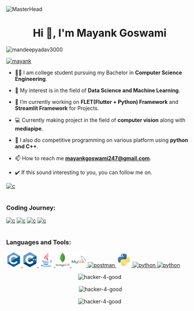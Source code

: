 ![MasterHead](https://external-content.duckduckgo.com/iu/?u=https%3A%2F%2Fwww.capgemini.com%2Fwp-content%2Fuploads%2F2020%2F09%2Fdata-science.jpeg&f=1&nofb=1&ipt=a05f931ea1bc2421a219b19deec8c4641f3ea47c1c715865e7838762add193d3&ipo=images)
<h1 align="center">Hi 👋, I'm Mayank Goswami</h1>


<p align="left"> <img src="https://komarev.com/ghpvc/?username=hacker-4-good&label=Profile%20views&color=0e75b6&style=flat" alt="mandeepyadav3000" /> </p>

<p align="left"> <a href="https://twitter.com/prokirahttps://www.instagram.com/mayank04102002/" target="blank"><img src="https://img.shields.io/twitter/follow/mayank%20%CF%80rate?logo=instagram&style=for-the-badge" alt="mayank" /></a> </p>


- 👦🏻 I am college student pursuing my Bachelor in **Computer Science Engineering**.

- 👀 My interest is in the field of **Data Science and Machine Learning**.

- 🔭 I’m currently working on **FLET(Flutter + Python) Framework** and **Streamlit Framework** for Projects.

- 💻 Currently making project in the field of **computer vision** along with **mediapipe**.
            
- 💺 I also do competitive programming on various platform using **python and C++**.

- 📫 How to reach me **mayankgoswami247@gmail.com**.

- ✔️ If this sound interesting to you, you can follow me on.

<a href="https://www.linkedin.com/in/mayank-goswami-8909961b9/" target="_blank" rel="noreferrer"> <img src="https://www.keesingtechnologies.com/wp-content/uploads/2018/07/Linkedin-Icon.png" alt="c" width="40" height="40"/> </a>
<br/>
<br/>

<h3 align="left">Coding Journey:</h3>
<p align="left">
<a href="https://leetcode.com/Blackcap_Hacker/" target="_blank" rel="noreferrer"> <img src="https://cdn.iconscout.com/icon/free/png-512/leetcode-3628885-3030025.png" alt="c" width="40" height="40"/></a>  <a href="https://www.hackerrank.com/Blackcap_hacker?hr_r=1" target="_blank" rel="noreferrer"> <img src="https://upload.wikimedia.org/wikipedia/commons/4/40/HackerRank_Icon-1000px.png" alt="c" width="40" height="40"/></a>  <a href="https://www.codewars.com/users/hacker-4-good" target="_blank" rel="noreferrer"> <img src="https://codybonney.com/images/16x9/tags/codewars.png" alt="c" width="40" height="40"/></a>  <a href="https://auth.geeksforgeeks.org/user/mayankgoswami247/" target="_blank" rel="noreferrer"> <img src="https://nihal-priyadarshi.github.io/My_Links/type%201/images/GeeksForGeeks.jpg" alt="c" width="40" height="40"/></a>

<br/>
<br/>
<h3 align="left">Languages and Tools:</h3>
<p align="left"> 
<a href="https://www.cprogramming.com/" target="_blank" rel="noreferrer"> <img src="https://raw.githubusercontent.com/devicons/devicon/master/icons/c/c-original.svg" alt="c" width="40" height="40"/> </a>   <a href="https://www.w3schools.com/cpp/" target="_blank" rel="noreferrer"> <img src="https://raw.githubusercontent.com/devicons/devicon/master/icons/cplusplus/cplusplus-original.svg" alt="cplusplus" width="40" height="40"/> </a>   <a href="https://www.java.com" target="_blank" rel="noreferrer"> <img src="https://raw.githubusercontent.com/devicons/devicon/master/icons/java/java-original.svg" alt="java" width="40" height="40"/> </a>   <a href="https://www.mongodb.com/" target="_blank" rel="noreferrer"> <img src="https://raw.githubusercontent.com/devicons/devicon/master/icons/mongodb/mongodb-original-wordmark.svg" alt="mongodb" width="40" height="40"/> </a>   <a href="https://www.mysql.com/" target="_blank" rel="noreferrer"> <img src="https://raw.githubusercontent.com/devicons/devicon/master/icons/mysql/mysql-original-wordmark.svg" alt="mysql" width="40" height="40"/> </a>   <a href="https://postman.com" target="_blank" rel="noreferrer"> <img src="https://www.vectorlogo.zone/logos/getpostman/getpostman-icon.svg" alt="postman" width="40" height="40"/> </a>   <a href="https://www.python.org" target="_blank" rel="noreferrer"> <img src="https://raw.githubusercontent.com/devicons/devicon/master/icons/python/python-original.svg" alt="python" width="40" height="40"/> </a>   <a href="https://streamlit.io/" target="_blank" rel="noreferrer"> <img src="https://blog.streamlit.io/content/images/size/w1000/2021/03/logomark-color.png" alt="python" width="40" height="40"/> </a>   <a href="https://flet.dev/" target="_blank" rel="noreferrer"> <img src="https://res.cloudinary.com/practicaldev/image/fetch/s--C80QgetH--/c_fill,f_auto,fl_progressive,h_320,q_auto,w_320/https://dev-to-uploads.s3.amazonaws.com/uploads/user/profile_image/623522/e8798261-dd5f-44d2-a612-32cecae334b6.png" alt="python" width="40" height="40"/> </a> </p>

<p align="center"><img align="center" src="https://github-readme-stats.vercel.app/api/top-langs?username=hacker-4-good&show_icons=true&locale=en&layout=compact" alt="hacker-4-good" /></p>

<p align="center">&nbsp;<img align="center" src="https://github-readme-stats.vercel.app/api?username=hacker-4-good&show_icons=true&locale=en" alt="hacker-4-good" /></p>

<p align="center"><img align="center" src="https://github-readme-streak-stats.herokuapp.com/?user=hacker-4-good&" alt="hacker-4-good" /></p>
